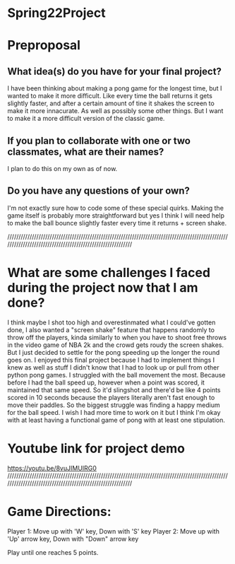 # Spring22Project
# Preproposal

## What idea(s) do you have for your final project?

I have been thinking about making a pong game for the longest time, but I wanted to make it more difficult. Like every time the ball returns it gets slightly faster, and after a certain amount of tine it shakes the screen to make it more innacurate. As well as possibly some other things. But I want to make it a more difficult version of the classic game. 

## If you plan to collaborate with one or two classmates, what are their names?

I plan to do this on my own as of now. 

## Do you have any questions of your own?

I'm not exactly sure how to code some of these special quirks. Making the game itself is probably more straightforward but yes I think I will need help to make the ball bounce slightly faster every time it returns + screen shake. 

///////////////////////////////////////////////////////////////////////////////////////////////////////////////////////////////////////////////////////////

# What are some challenges I faced during the project now that I am done?

I think maybe I shot too high and overestinmated what I could've gotten done, I also wanted a "screen shake" feature that happens randomly to throw off the players, kinda similarly to when you have to shoot free throws in the video game of NBA 2k and the crowd gets roudy the screen shakes. But I just decided to settle for the pong speeding up the longer the round goes on. I enjoyed this final project because I had to implement things I knew as well as stuff I didn't know that I had to look up or pull from other python pong games. I struggled with the ball movement the most. Because before I had the ball speed up, however when a point was scored, it maintained that same speed. So it'd slingshot and there'd be like 4 points scored in 10 seconds because the players literally aren't fast enough to move their paddles. So the biggest struggle was finding a happy medium for the ball speed. I wish I had more time to work on it but I think I'm okay with at least having a functional game of pong with at least one stipulation. 

# Youtube link for project demo
https://youtu.be/8vuJIMUIRG0
///////////////////////////////////////////////////////////////////////////////////////////////////////////////////////////////////////////////////////////
# Game Directions:
Player 1: Move up with 'W' key, Down with 'S' key
Player 2: Move up with 'Up' arrow key, Down with "Down" arrow key

Play until one reaches 5 points.
